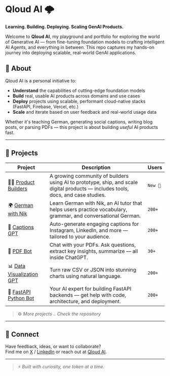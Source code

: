 # Qloud AI 🌩️

**Learning. Building. Deploying. Scaling GenAI Products.**

Welcome to **Qloud AI**, my playground and portfolio for exploring the world of Generative AI — from fine-tuning foundation models to crafting intelligent AI Agents, and everything in between. This repo captures my hands-on journey into deploying scalable, real-world GenAI applications.

## 🚀 About

Qloud AI is a personal initiative to:

- **Understand** the capabilities of cutting-edge foundation models
- **Build** real, usable AI products across domains and use cases
- **Deploy** projects using scalable, performant cloud-native stacks (FastAPI, Firebase, Vercel, etc.)
- **Scale** and iterate based on user feedback and real-world usage data

Whether it's teaching German, generating social captions, writing blog posts, or parsing PDFs — this project is about building *useful* AI products fast.

---

## 🧠 Projects

| Project | Description | Users |
|--------|-------------|-------|
| 🧑‍💻 [Product Builders](https://productbuilders.xyz/) | A growing community of builders using AI to prototype, ship, and scale digital products — includes tools, docs, and case studies. | `New 🚀` |
| 🌍 [German with Nik](https://germanwithnik.com/) | Learn German with Nik, an AI tutor that helps users practice vocabulary, grammar, and conversational German. | `200+` |
| 📝 [Captions GPT](https://captionsgpt.site/) | Auto-generate engaging captions for Instagram, LinkedIn, and more — tailored to your audience. | `200+` |
| 📄 [PDF Bot](https://chat.openai.com/g/g-vf2SBarTd-pdf-gpt) | Chat with your PDFs. Ask questions, extract key insights, summarize — all inside ChatGPT. | `30+` |
| 📊 [Data Visualization GPT](https://chat.openai.com/g/g-wRVc49G82-visualize-your-data) | Turn raw CSV or JSON into stunning charts using natural language. | `200+` |
| 🐍 [FastAPI Python Bot](https://chat.openai.com/g/g-cbMzm6oC4-python-fast-api-expert) | Your AI expert for building FastAPI backends — get help with code, architecture, and deployment. | `200+` |

> ⚙️ *More projects .. Check the repository*

---

## 💬 Connect

Have feedback, ideas, or want to collaborate?  
Find me on [X](https://x.com/angshumangupta) / [LinkedIn](https://www.linkedin.com/in/angshumangupta/) or reach out at [Qloud AI](https://qloudai.app/).

---

> ⚡️ *Built with curiosity, one token at a time.*
